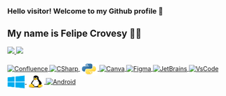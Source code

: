 ### Hello visitor! Welcome to my Github profile 👋
## My name is Felipe Crovesy 🐱‍💻 

<div>
  <a href="https://github.com/felipecrovesy">
  <img height="140em" src="https://github-readme-stats.vercel.app/api?username=felipecrovesy&show_icons=true&theme=highcontrast&include_all_commits=true&count_private=true"/>
  <img height="140em" src="https://github-readme-stats.vercel.app/api/top-langs/?username=felipecrovesy&layout=compact&langs_count=7&theme=highcontrast"/>
</div>
  
<div style="display: inline_block"><br>

  <!-- Boards and Documentations -->
  <img align="center" alt="Confluence" height="30" width="40" src="https://cdn.jsdelivr.net/gh/devicons/devicon/icons/confluence/confluence-original.svg" />

  <!-- Code Languages -->  
  <img align="center" alt="CSharp" height="30" width="40" src="https://cdn.jsdelivr.net/gh/devicons/devicon/icons/csharp/csharp-original.svg" />     
  <img align="center" alt="Python" height="30" width="40" src="https://raw.githubusercontent.com/devicons/devicon/master/icons/python/python-original.svg">
  
  <!-- Image editors --> 
  <img align="center" alt="Canva" height="30" width="40" src="https://cdn.jsdelivr.net/gh/devicons/devicon/icons/canva/canva-original.svg" />
  <img align="center" alt="Figma" height="30" width="40" src="https://cdn.jsdelivr.net/gh/devicons/devicon/icons/figma/figma-original.svg" />
  
  <!-- IDE -->
  <img  align="center" alt="JetBrains" height="30" width="40" src="https://cdn.jsdelivr.net/gh/devicons/devicon/icons/jetbrains/jetbrains-original.svg" />
  <img  align="center" alt="VsCode" height="30" width="40" src="https://cdn.jsdelivr.net/gh/devicons/devicon/icons/vscode/vscode-original.svg" />     
  
  <!-- Operational systems -->
  <img align="center" alt="Windows" height="30" width="40" src="https://raw.githubusercontent.com/devicons/devicon/master/icons/windows8/windows8-original.svg">
  <img align="center" alt="Linux" height="30" width="40" src="https://raw.githubusercontent.com/devicons/devicon/master/icons/linux/linux-original.svg">
  <img align="center" alt="Android" height="30" width="40" src="https://cdn.jsdelivr.net/gh/devicons/devicon/icons/android/android-original.svg" />
</div>

<!--
**felipecrovesy/felipecrovesy** is a ✨ _special_ ✨ repository because its `README.md` (this file) appears on your GitHub profile.

Here are some ideas to get you started:

- 🔭 I’m currently working on ...
- 🌱 I’m currently learning ...
- 👯 I’m looking to collaborate on ...
- 🤔 I’m looking for help with ...
- 💬 Ask me about ...
- 📫 How to reach me: ...
- 😄 Pronouns: ...
- ⚡ Fun fact: ...
